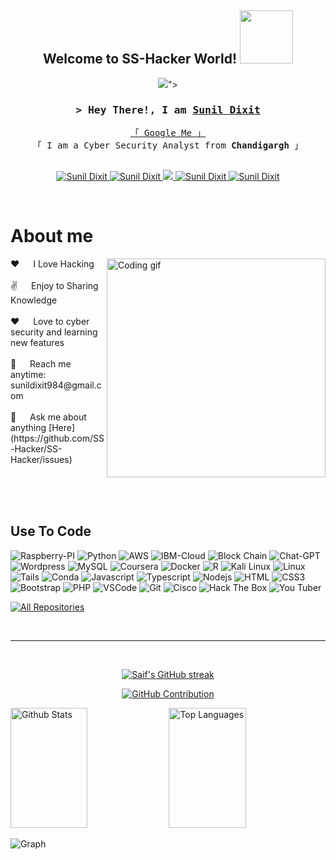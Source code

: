 
<h2 align="center">
  Welcome to SS-Hacker World!
  <img src="https://media.giphy.com/media/v1.Y2lkPTc5MGI3NjExNnppbHl4dzVmeWVmYm5lNDB0dmRqdjRsaTh1ZXN0aGE0aDQzdDJpMyZlcD12MV9pbnRlcm5hbF9naWZfYnlfaWQmY3Q9Zw/2hgs0tfvTzTzlZPaqG/giphy.gif" width="85">
</h2>
<p align="center">
<a href="https://github.com/SS-Hacker"><a href="https://git.io/typing-svg"><img src="https://readme-typing-svg.herokuapp.com?font=Fira+Code&pause=1000&color=2BF708&random=false&width=435&lines=I+am+Ethical+Hacker+%3CSS-Hacker%3E;Only+3%2B+years+experience+in+Cyber+Security;Always+learning+new+;My+You+Tube+Channel+Name+%5BThe+Big+Cyber+Experts%5D"></a>"></a>
</p>

<!-- Intro -->

<h3 align="center">
        <samp>&gt; Hey There!, I am
                <b><a target="_blank" href="">Sunil Dixit</a></b>
        </samp>
</h3>


<p align="center"> 
  <samp>
    <a href="">「 Google Me 」</a>
    <br>
    「 I am a Cyber Security Analyst from <b>Chandigargh</b> 」
    <br>
    <br>
  </samp>
</p>

<p align="center">
 <a href="https://thebigcyberexperts.com" target="blank">
  <img src="https://img.shields.io/badge/Website-DC143C?style=for-the-badge&logo=medium&logoColor=white" alt="Sunil Dixit" />
 </a>
 <a href="https://www.linkedin.com/in/sunil-dixit-341193236" target="_blank">
  <img src="https://img.shields.io/badge/LinkedIn-0077B5?style=for-the-badge&logo=linkedin&logoColor=white" alt="Sunil Dixit"/>
 </a>
 <!-- <a href="https://dev.to/SS-Hacker" target="_blank">
  <img src="https://img.shields.io/badge/dev.to-0A0A0A?style=for-the-badge&logo=dev.to&logoColor=white" alt="Sunil Dixit" />
 </a> -->
 <a href="https://twitter.com/thebigcyberexperts" target="_blank">
  <img src="https://img.shields.io/badge/Twitter-1DA1F2?style=for-the-badge&logo=twitter&logoColor=white" />
 </a>
 <a href="https://www.instagram.com/hh9956249?utm_source=qr&igsh=MWR4eXphcDBic2xiaw==" target="_blank">
  <img src="https://img.shields.io/badge/Instagram-fe4164?style=for-the-badge&logo=instagram&logoColor=white" alt="Sunil Dixit" />
 </a> 
 <a href="https://facebook.com" target="_blank">
  <img src="https://img.shields.io/badge/Facebook-20BEFF?&style=for-the-badge&logo=facebook&logoColor=white" alt="Sunil Dixit"  />
  </a> 
</p>
<br />

<!-- About Section -->
 # About me
 
<p>
 <img align="right" width="350" src="/assets/programmer.gif" alt="Coding gif" />
 ❤️ &emsp; I Love Hacking <br/><br/>
 ✌️ &emsp; Enjoy to Sharing Knowledge <br/><br/>
 ❤️ &emsp; Love to cyber security and learning new features<br/><br/>
 📧 &emsp; Reach me anytime: sunildixit984@gmail.com<br/><br/>
 💬 &emsp; Ask me about anything [Here](https://github.com/SS-Hacker/SS-Hacker/issues)

</p>

<br/>
<br/>
<br/>

## Use To Code
![Raspberry-PI](https://img.shields.io/badge/Raspberry%20Pi-A22846?style=for-the-badge&logo=Raspberry%20Pi&logoColor=white)
![Python](https://img.shields.io/badge/Python-FFD43B?style=for-the-badge&logo=python&logoColor=blue)
![AWS](https://img.shields.io/badge/Amazon_AWS-FF9900?style=for-the-badge&logo=amazonaws&logoColor=white)
![IBM-Cloud](https://img.shields.io/badge/IBM%20Cloud-1261FE?style=for-the-badge&logo=IBM%20Cloud&logoColor=white)
![Block Chain](https://img.shields.io/badge/Blockchain.com-121D33?logo=blockchaindotcom&logoColor=fff&style=for-the-badge)
![Chat-GPT](https://img.shields.io/badge/ChatGPT-74aa9c?style=for-the-badge&logo=openai&logoColor=white)
![Wordpress](https://img.shields.io/badge/Wordpress-21759B?style=for-the-badge&logo=wordpress&logoColor=white)
![MySQL](https://img.shields.io/badge/MySQL-005C84?style=for-the-badge&logo=mysql&logoColor=white)
![Coursera](https://img.shields.io/badge/Coursera-0056D2?style=for-the-badge&logo=Coursera&logoColor=white)
![Docker](https://img.shields.io/badge/Docker-2CA5E0?style=for-the-badge&logo=docker&logoColor=white)
![R](https://img.shields.io/badge/R-276DC3?style=for-the-badge&logo=r&logoColor=white)
![Kali Linux](https://img.shields.io/badge/Kali_Linux-557C94?style=for-the-badge&logo=kali-linux&logoColor=white)
![Linux](https://img.shields.io/badge/Linux-FCC624?style=for-the-badge&logo=linux&logoColor=black)
![Tails](https://img.shields.io/badge/Tails%20-56347C?&style=for-the-badge&logo=tails&logoColor=white)
![Conda](https://img.shields.io/badge/conda-342B029.svg?&style=for-the-badge&logo=anaconda&logoColor=white)
![Javascript](https://img.shields.io/badge/Javascript-F0DB4F?style=for-the-badge&labelColor=black&logo=javascript&logoColor=F0DB4F)
![Typescript](https://img.shields.io/badge/Typescript-007acc?style=for-the-badge&labelColor=black&logo=typescript&logoColor=007acc)
![Nodejs](https://img.shields.io/badge/Nodejs-3C873A?style=for-the-badge&labelColor=black&logo=node.js&logoColor=3C873A)
![HTML](https://img.shields.io/badge/HTML5-E34F26?style=for-the-badge&logo=html5&logoColor=white)
![CSS3](https://img.shields.io/badge/CSS3-1572B6?style=for-the-badge&logo=css3&logoColor=white)
![Bootstrap](https://img.shields.io/badge/Bootstrap-563D7C?style=for-the-badge&logo=bootstrap&logoColor=white)
![PHP](https://img.shields.io/badge/PHP-777BB4?style=for-the-badge&logo=php&logoColor=white)
![VSCode](https://img.shields.io/badge/Visual_Studio-0078d7?style=for-the-badge&logo=visual%20studio&logoColor=white)
![Git](https://img.shields.io/badge/Git-F05032?style=for-the-badge&logo=git&logoColor=white)
![Cisco](https://img.shields.io/badge/CISCO-1BA0D7?style=for-the-badge&logo=cisco&logoColor=white)
![Hack The Box](https://img.shields.io/badge/HackTheBox-111927?style=for-the-badge&logo=Hack%20The%20Box&logoColor=9FEF00)
![You Tuber](https://img.shields.io/badge/YouTube-FF0000?style=for-the-badge&logo=youtube&logoColor=white)
<br/>


<p align="left">
  <a href="https://github.com/SS-Hacker?tab=repositories" target="_blank"><img alt="All Repositories" title="All Repositories" src="https://img.shields.io/badge/-All%20Repos-2962FF?style=for-the-badge&logo=koding&logoColor=white"/></a>
</p>

<br/>
<hr/>
<br/>

<p align="center">
  <a href="https://github.com/SS-Hacker">
    <img src="https://github-readme-streak-stats.herokuapp.com/?user=SS-Hacker&theme=radical&border=7F3FBF&background=0D1117" alt="Saif's GitHub streak"/>
  </a>
</p>

<p align="center">
  <a href="https://github.com/SS-Hacker">
    <img src="https://github-profile-summary-cards.vercel.app/api/cards/profile-details?username=SS-Hacker&theme=radical" alt="GitHub Contribution"/>
  </a>
</p>

<a> 
    <a href="https://github.com/SS-Hacker"><img alt="Github Stats" src="https://denvercoder1-github-readme-stats.vercel.app/api?username=SS-Hacker&show_icons=true&count_private=true&theme=react&border_color=7F3FBF&bg_color=0D1117&title_color=F85D7F&icon_color=F8D866" height="192px" width="49.5%"/></a>
  <a href="https://github.com/SS-Hacker"><img alt="Top Languages" src="https://denvercoder1-github-readme-stats.vercel.app/api/top-langs/?username=SS-Hacker&langs_count=8&layout=compact&theme=react&border_color=7F3FBF&bg_color=0D1117&title_color=F85D7F&icon_color=F8D866" height="192px" width="49.5%"/></a>
  <br/>
</a>


![Graph](https://github-readme-activity-graph.vercel.app/graph?username=SS-Hacker&custom_title=Sunil%20Dixit's%20GitHub%20Activity%20Graph&bg_color=0D1117&color=7F3FBF&line=7F3FBF&point=7F3FBF&area_color=FFFFFF&title_color=FFFFFF&area=true)

